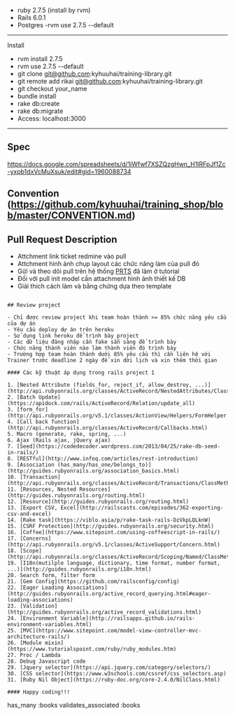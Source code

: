 - ruby 2.7.5 (install by rvm)
- Rails 6.0.1
- Postgres
-rvm use 2.7.5 --default
---

Install

- rvm install 2.7.5
- rvm use 2.7.5 --default
- git clone git@github.com:kyhuuhai/training-library.git
- git remote add rikai git@github.com:kyhuuhai/training-library.git
- git checkout your_name
- bundle install
- rake db:create
- rake db:migrate
- Access: localhost:3000

---

## Spec

https://docs.google.com/spreadsheets/d/1iWfwf7XSZQzgHwn_H1lRFpJf1Zc-yxpb1dxVcMuXsuk/edit#gid=1960088734

## Convention (https://github.com/kyhuuhai/training_shop/blob/master/CONVENTION.md)

## Pull Request Description

- Attchment link ticket redmine vào pull
- Attchment hình ảnh chụp layout các chức năng làm của pull đó
- Gửi và theo dõi pull trên hệ thống [PRTS](https://docs.google.com/spreadsheets/d/1dO7RAbWRbSY9AGlVInrZomV7fQa2vwfIX7SHTQHE9Po/edit#gid=0) đã làm ở tutorial
- Đối với pull init model cần attachment hình ảnh thiết kế DB
- Giải thích cách làm và bằng chứng dựa theo template

```

## Review project

- Chỉ được review project khi team hoàn thành >= 85% chức năng yêu cầu của dự án
- Yêu cầu deploy dự án trên heroku
- Sử dụng link heroku để trình bày project
- Các dữ liệu đăng nhập cần fake sẵn sàng để trình bày
- Chức năng thành viên nào làm thành viên đó trình bày
- Trường hợp team hoàn thành dưới 85% yêu cầu thì cần liên hệ với Trainer trước deadline 2 ngày để xin dời lịch và xin thêm thời gian

#### Các kỹ thuật áp dụng trong rails project 1

1. [Nested Attribute (fields_for, reject_if, allow_destroy, ...)](http://api.rubyonrails.org/classes/ActiveRecord/NestedAttributes/ClassMethods.html)
2. [Batch Update](https://apidock.com/rails/ActiveRecord/Relation/update_all)
3. [form_for](http://api.rubyonrails.org/v5.1/classes/ActionView/Helpers/FormHelper.html)
4. [Call back function](http://api.rubyonrails.org/classes/ActiveRecord/Callbacks.html)
5. Macro (generate, rake, spring, ...)
6. Ajax (Rails ajax, jQuery ajax)
7. [Seed](https://codedecoder.wordpress.com/2013/04/25/rake-db-seed-in-rails/)
8. [RESTful](http://www.infoq.com/articles/rest-introduction)
9. [Association (has_many/has_one/belongs_to)](http://guides.rubyonrails.org/association_basics.html)
10. [Transaction](http://api.rubyonrails.org/classes/ActiveRecord/Transactions/ClassMethods.html)
11. [Resources, Nested Resources](http://guides.rubyonrails.org/routing.html)
12. [Resource](http://guides.rubyonrails.org/routing.html)
13. [Export CSV, Excel](http://railscasts.com/episodes/362-exporting-csv-and-excel)
14. [Rake task](https://viblo.asia/p/rake-task-rails-DzVkpLQLknW)
15. [CSRF Protection](http://guides.rubyonrails.org/security.html)
16. [Coffee](https://www.sitepoint.com/using-coffeescript-in-rails/)
17. [Concerns](http://api.rubyonrails.org/v5.1/classes/ActiveSupport/Concern.html)
18. [Scope](http://api.rubyonrails.org/classes/ActiveRecord/Scoping/Named/ClassMethods.html)
19. [I18n(mutilple language, dictionary, time format, number format, ...)](http://guides.rubyonrails.org/i18n.html)
20. Search form, filter form
21. [Gem Config](https://github.com/railsconfig/config)
22. [Eager Loading Associations](http://guides.rubyonrails.org/active_record_querying.html#eager-loading-associations)
23. [Validation](http://guides.rubyonrails.org/active_record_validations.html)
24. [Environment Variable](http://railsapps.github.io/rails-environment-variables.html)
25. [MVC](https://www.sitepoint.com/model-view-controller-mvc-architecture-rails/)
26. [Module mixin](https://www.tutorialspoint.com/ruby/ruby_modules.htm)
27. Proc / Lambda
28. Debug Javascript code
29. [Jquery selector](https://api.jquery.com/category/selectors/)
30. [CSS selector](https://www.w3schools.com/cssref/css_selectors.asp)
31. [Ruby Nil Object](https://ruby-doc.org/core-2.4.0/NilClass.html)

#### Happy coding!!!
```
 has_many :books
  validates_associated :books